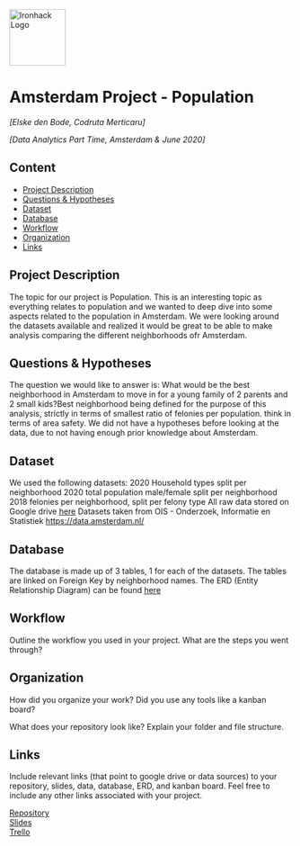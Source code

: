<img src="https://bit.ly/2VnXWr2" alt="Ironhack Logo" width="100"/>

# Amsterdam Project - Population
*[Elske den Bode, Codruta Merticaru]*

*[Data Analytics Part Time, Amsterdam & June 2020]*

## Content
- [Project Description](#project-description)
- [Questions & Hypotheses](#questions-hypotheses)
- [Dataset](#dataset)
- [Database](#database)
- [Workflow](#workflow)
- [Organization](#organization)
- [Links](#links)


## Project Description
The topic for our project is Population. This is an interesting topic as everything relates to population and we wanted to deep dive into some aspects related to the population in Amsterdam. We were looking around the datasets available and realized it would be great to be able to make analysis comparing the different neighborhoods ofr Amsterdam.

## Questions & Hypotheses
The question we would like to answer is: What would be the best neighborhood in Amsterdam to move in for a young family of 2 parents and 2 small kids?Best neighborhood being defined for the purpose of this analysis, strictly in terms of smallest ratio of felonies per population. think in terms of area safety. 
We did not have a hypotheses before looking at the data, due to not having enough prior knowledge about Amsterdam. 

## Dataset
We used the following datasets:
2020 Household types split per neighborhood
2020 total population male/female split per neighborhood
2018 felonies per neighborhood, split per felony type
All raw data stored on Google drive [here](https://drive.google.com/drive/u/1/folders/1fPJm91F0gBqNM8s9lf7s5NQWeQDltr5D) 
Datasets taken from OIS - Onderzoek, Informatie en Statistiek https://data.amsterdam.nl/

## Database
The database is made up of 3 tables, 1 for each of the datasets. 
The tables are linked on Foreign Key by neighborhood names.
The ERD (Entity Relationship Diagram) can be found [here](https://drive.google.com/file/d/1AWH5Ygm2hIJxvgiS1zD4XGi5nhx6ituJ/view?usp=sharing)


## Workflow
Outline the workflow you used in your project. What are the steps you went through?

## Organization
How did you organize your work? Did you use any tools like a kanban board?

What does your repository look like? Explain your folder and file structure.

## Links
Include relevant links (that point to google drive or data sources) to your repository, slides, data, database, ERD, and kanban board. Feel free to include any other links associated with your project.

[Repository](https://github.com/cmerticaru/Project_2_Amsterdam_dataptams2020/tree/master/your-project)  
[Slides](https://slides.com/)  
[Trello](https://trello.com/b/KRSizSyD/amsterdam-project)  
